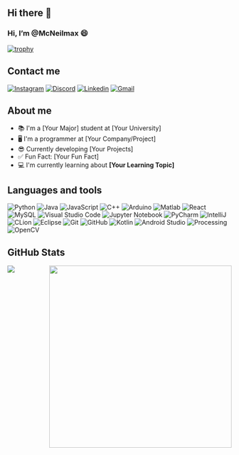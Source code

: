 ## Hi there 👋

<!--
**McNeilmax/McNeilmax** is a ✨ _special_ ✨ repository because its `README.md` (this file) appears on your GitHub profile.

Here are some ideas to get you started:

- 🔭 I’m currently working on ...
- 🌱 I’m currently learning ...
- 👯 I’m looking to collaborate on ...
- 🤔 I’m looking for help with ...
- 💬 Ask me about ...
- 📫 How to reach me: ...
- 😄 Pronouns: ...
- ⚡ Fun fact: ...
-->

### Hi, I’m @McNeilmax :smile:

[![trophy](https://github-profile-trophy.vercel.app/?username=YourUsername&theme=matrix&column=6&row=1&margin-w=10)](https://github.com/ryo-ma/github-profile-trophy)

## Contact me
<a href="https://www.instagram.com/YourInstagram/" target="_blank"><img src="https://img.shields.io/badge/Instagram-E4405F?style=for-the-badge&logo=instagram&logoColor=black" alt="Instagram"></a>
<a href="https://discordapp.com/users/YourDiscordID/" target="_blank"><img src="https://img.shields.io/badge/Discord-5865F2?style=for-the-badge&logo=discord&logoColor=black" alt="Discord"></a>
<a href="https://www.linkedin.com/in/YourLinkedIn/" target="_blank"><img src="https://img.shields.io/badge/Linkedin-2290f0?style=for-the-badge&logo=linkedin&logoColor=black" alt="Linkedin"></a>
<a href="mailto:youremail@gmail.com" target="_blank"><img src="https://img.shields.io/badge/Gmail-D14836?style=for-the-badge&logo=gmail&logoColor=black" alt="Gmail"> </a>

## About me
- 📚 I'm a [Your Major] student at [Your University]
- 🖥️ I'm a programmer at [Your Company/Project]
- 😎 Currently developing [Your Projects]
- ✅ Fun Fact: [Your Fun Fact]
- 💻 I'm currently learning about **[Your Learning Topic]**

## Languages and tools

![Python](https://img.shields.io/badge/python-3670A0?style=for-the-badge&logo=python&logoColor=ffdd54)
![Java](https://img.shields.io/badge/java-%2300f.svg?style=for-the-badge&logo=java&logoColor=white)
![JavaScript](https://img.shields.io/badge/javascript-%23323330.svg?style=for-the-badge&logo=javascript&logoColor=%23F7DF1E)
![C++](https://img.shields.io/badge/c++-%2300599C.svg?style=for-the-badge&logo=c%2B%2B&logoColor=white)
![Arduino](https://img.shields.io/badge/-Arduino-00979D?style=for-the-badge&logo=Arduino&logoColor=white)
![Matlab](https://img.shields.io/badge/Matlab-%23575757.svg?style=for-the-badge&logo=Matlab&logoColor=important)
![React](https://img.shields.io/badge/react-%2320232a.svg?style=for-the-badge&logo=react&logoColor=%2361DAFB)
![MySQL](https://img.shields.io/badge/mysql-%2300f.svg?style=for-the-badge&logo=mysql&logoColor=white)
![Visual Studio Code](https://img.shields.io/badge/Visual%20Studio%20Code-0078d7.svg?style=for-the-badge&logo=visual-studio-code&logoColor=white)
![Jupyter Notebook](https://img.shields.io/badge/jupyter-%23FA0F00.svg?style=for-the-badge&logo=jupyter&logoColor=white)
![PyCharm](https://img.shields.io/badge/pycharm-%23121011.svg?style=for-the-badge&logo=pycharm&logoColor=black&color=black&labelColor=green)
![IntelliJ](https://img.shields.io/badge/intellij-%23121011.svg?style=for-the-badge&logo=intellijidea&logoColor=black&color=black&labelColor=blue)
![CLion](https://img.shields.io/badge/clion-%23121011.svg?style=for-the-badge&logo=clion&logoColor=black&color=black&labelColor=yellow)
![Eclipse](https://img.shields.io/badge/eclipse-%23575757.svg?style=for-the-badge&logo=sublime-text&logoColor=important)
![Git](https://img.shields.io/badge/git-%23F05033.svg?style=for-the-badge&logo=git&logoColor=white)
![GitHub](https://img.shields.io/badge/github-%23121011.svg?style=for-the-badge&logo=github&logoColor=white)
![Kotlin](https://img.shields.io/badge/Kotlin-%23FF6F00.svg?style=for-the-badge&logo=Kotlin&logoColor=white)
![Android Studio](https://img.shields.io/badge/android_studio-%23013243.svg?style=for-the-badge&logo=android&logoColor=white)
![Processing](https://img.shields.io/badge/Processing-%23121011.svg?style=for-the-badge&logo=processingfoundation&logoColor=white)
![OpenCV](https://img.shields.io/badge/OpenCV-%2300599C.svg?style=for-the-badge&logo=OpenCV&logoColor=white)

## GitHub Stats
<div>
<p><img align="left" src="https://github-readme-stats.vercel.app/api/top-langs?username=YourUsername&show_icons=true&locale=en&layout=compact&theme=chartreuse-dark&langs_count=4"/></p>
<p><img align="right" src="https://github-readme-stats.vercel.app/api?username=YourUsername&show_icons=true&locale=en&theme=chartreuse-dark"  width="410" /></p>
</div>
